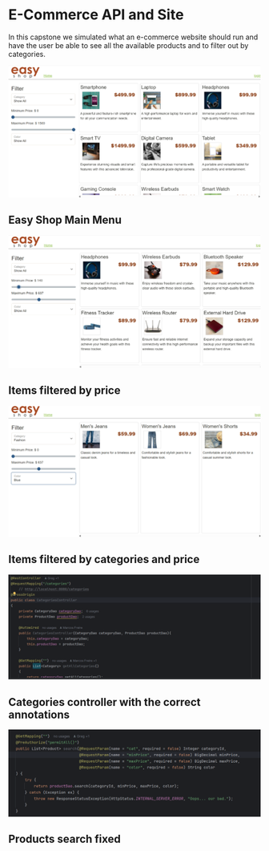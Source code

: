 # E-Commerce API and Site

In this capstone we simulated what an e-commerce website should run and have the user 
be able to see all the available products and to filter out by categories.

![Main Menu](Images/easyMainMenu.png)

Easy Shop Main Menu 
---

![Main Menu](Images/filteredPrice.png)

Items filtered by price 
---

![Main Menu](Images/filteredCategories.png)

Items filtered by categories and price
---

![Main Menu](Images/categories.png)

Categories controller with the correct annotations
---

![Main Menu](Images/productsSearch.png)

Products search fixed
---